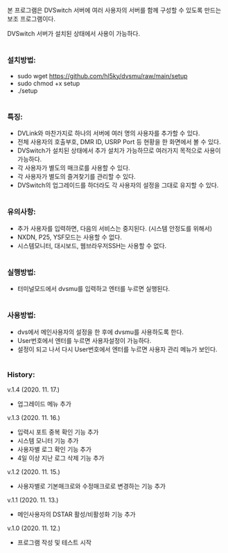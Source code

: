 본 프로그램은 DVSwitch 서버에 여러 사용자의 서버를 함께 구성할 수 있도록 만드는 보조 프로그램이다.

DVSwitch 서버가 설치된 상태에서 사용이 가능하다.
#
### 설치방법:
  - sudo wget https://github.com/hl5ky/dvsmu/raw/main/setup
  - sudo chmod +x setup
  - ./setup
#
### 특징:
  - DVLink와 마찬가지로 하나의 서버에 여러 명의 사용자를 추가할 수 있다.  
  - 전체 사용자의 호출부호, DMR ID, USRP Port 등 현황을 한 화면에서 볼 수 있다.  
  - DVSwitch가 설치된 상태에서 추가 설치가 가능하므로 여러가지 목적으로 사용이 가능하다.  
  - 각 사용자가 별도의 매크로를 사용할 수 있다.  
  - 각 사용자가 별도의 즐겨찾기를 관리할 수 있다.  
  - DVSwitch의 업그레이드를 하더라도 각 사용자의 설정을 그대로 유지할 수 있다.
#
### 유의사항:
  - 추가 사용자를 입력하면, 다음의 서비스는 중지된다. (시스템 안정도를 위해서)
  - NXDN, P25, YSF모드는 사용할 수 없다.
  - 시스템모니터, 대시보드, 웹브라우저SSH는 사용할 수 없다.
#
### 실행방법:
  - 터미널모드에서 dvsmu를 입력하고 엔터를 누르면 실행된다.
#
### 사용방법:
  - dvs에서 메인사용자의 설정을 한 후에 dvsmu를 사용하도록 한다.  
  - User번호에서 엔터를 누르면 사용자설정이 가능하다.  
  - 설정이 되고 나서 다시 User번호에서 엔터를 누르면 사용자 관리 메뉴가 보인다.
#
### History:
  v.1.4 (2020. 11. 17.)
  - 업그레이드 메뉴 추가
  
  v.1.3 (2020. 11. 16.)
  - 입력시 포트 중복 확인 기능 추가
  - 시스템 모니터 기능 추가
  - 사용자별 로그 확인 기능 추가
  - 4일 이상 지난 로그 삭제 기능 추가
  
  v.1.2 (2020. 11. 15.)
  - 사용자별로 기본매크로와 수정매크로로 변경하는 기능 추가
  
  v.1.1 (2020. 11. 13.)
  - 메인사용자의 DSTAR 활성/비활성화 기능 추가
  
  v.1.0 (2020. 11. 12.)
  - 프로그램 작성 및 테스트 시작
    
